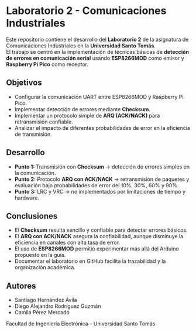 # Laboratorio 2 - Comunicaciones Industriales

Este repositorio contiene el desarrollo del **Laboratorio 2** de la asignatura de Comunicaciones Industriales en la **Universidad Santo Tomás**.  
El trabajo se centró en la implementación de técnicas básicas de **detección de errores en comunicación serial** usando **ESP8266MOD** como emisor y **Raspberry Pi Pico** como receptor.

## Objetivos
- Configurar la comunicación UART entre ESP8266MOD y Raspberry Pi Pico.  
- Implementar detección de errores mediante **Checksum**.  
- Implementar un protocolo simple de **ARQ (ACK/NACK)** para retransmisión confiable.  
- Analizar el impacto de diferentes probabilidades de error en la eficiencia de transmisión.  

## Desarrollo
- **Punto 1:** Transmisión con **Checksum** → detección de errores simples en la comunicación.  
- **Punto 2:** Protocolo **ARQ con ACK/NACK** → retransmisión de paquetes y evaluación bajo probabilidades de error del 10%, 30%, 60% y 90%.  
- **Punto 3:** LRC y VRC → no implementados por limitaciones de tiempo y hardware.  

## Conclusiones
- El **Checksum** resulta sencillo y confiable para detectar errores básicos.  
- El **ARQ con ACK/NACK** asegura la confiabilidad, aunque disminuye la eficiencia en canales con alta tasa de error.  
- El uso de **ESP8266MOD** permitió experimentar más allá del Arduino propuesto en la guía.  
- Documentar el laboratorio en GitHub facilita la trazabilidad y la organización académica.  

## Autores
- Santiago Hernández Ávila  
- Diego Alejandro Rodríguez Guzmán  
- Camila Pérez Mercado  

Facultad de Ingeniería Electrónica – Universidad Santo Tomás

